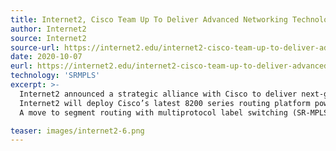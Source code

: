 ```yaml
---
title: Internet2, Cisco Team Up To Deliver Advanced Networking Technology for Research and Education Network
author: Internet2
source: Internet2
source-url: https://internet2.edu/internet2-cisco-team-up-to-deliver-advanced-networking-technology-in-support-of-research-and-academic-collaboration/
date: 2020-10-07
eurl: https://internet2.edu/internet2-cisco-team-up-to-deliver-advanced-networking-technology-in-support-of-research-and-academic-collaboration/
technology: 'SRMPLS'
excerpt: >-
  Internet2 announced a strategic alliance with Cisco to deliver next-generation capabilities and software solutions across the U.S. research and education (R&E) infrastructure that enables scientific collaboration at a global scale.<br />
  Internet2 will deploy Cisco’s latest 8200 series routing platform powered by Cisco Silicon One ASICs, running IOS® XR7 and Network Services Orchestration (NSO) software as part of the packet infrastructure upgrade to its national backbone.<br />
  A move to segment routing with multiprotocol label switching (SR-MPLS) and Ethernet virtual private network (EVPN) will allow researcher applications to eventually claim up to an entire 400G link for a particular application while other network uses are dynamically moved to other paths.

teaser: images/internet2-6.png
---
```

